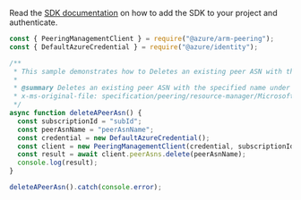 Read the [SDK documentation](https://github.com/Azure/azure-sdk-for-js/blob/%40azure%2Farm-peering_2.0.1/sdk/peering/arm-peering/README.md) on how to add the SDK to your project and authenticate.

```javascript
const { PeeringManagementClient } = require("@azure/arm-peering");
const { DefaultAzureCredential } = require("@azure/identity");

/**
 * This sample demonstrates how to Deletes an existing peer ASN with the specified name under the given subscription.
 *
 * @summary Deletes an existing peer ASN with the specified name under the given subscription.
 * x-ms-original-file: specification/peering/resource-manager/Microsoft.Peering/stable/2021-06-01/examples/DeletePeerAsn.json
 */
async function deleteAPeerAsn() {
  const subscriptionId = "subId";
  const peerAsnName = "peerAsnName";
  const credential = new DefaultAzureCredential();
  const client = new PeeringManagementClient(credential, subscriptionId);
  const result = await client.peerAsns.delete(peerAsnName);
  console.log(result);
}

deleteAPeerAsn().catch(console.error);
```
